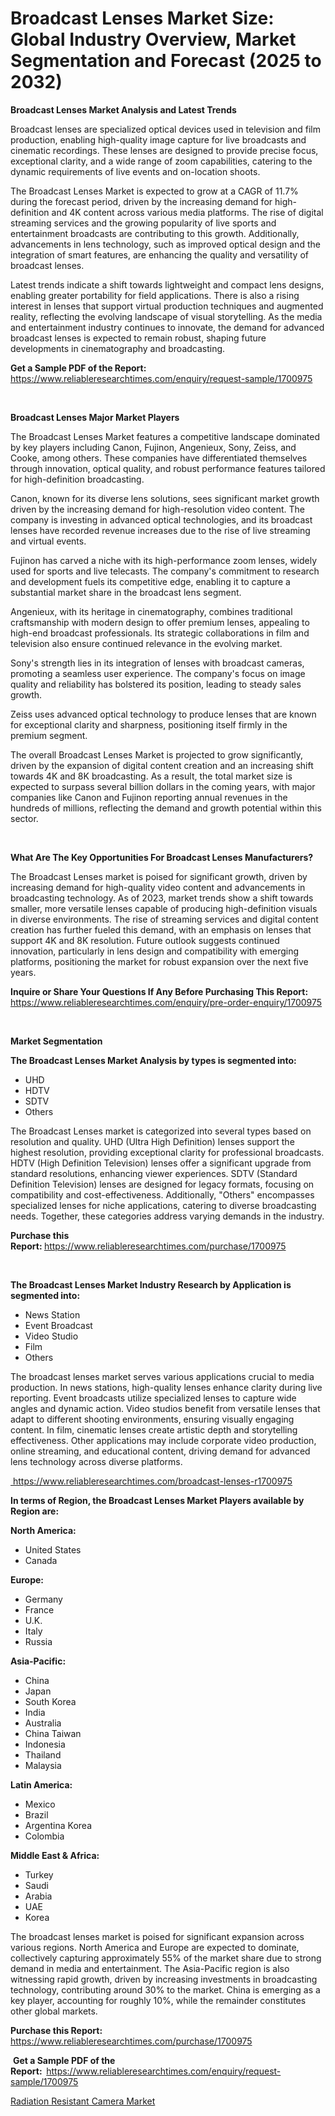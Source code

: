 <p><h1>Broadcast Lenses Market Size: Global Industry Overview, Market Segmentation and Forecast (2025 to 2032)</h1></p><p><strong>Broadcast Lenses Market Analysis and Latest Trends</strong></p>
<p><p>Broadcast lenses are specialized optical devices used in television and film production, enabling high-quality image capture for live broadcasts and cinematic recordings. These lenses are designed to provide precise focus, exceptional clarity, and a wide range of zoom capabilities, catering to the dynamic requirements of live events and on-location shoots.</p><p>The Broadcast Lenses Market is expected to grow at a CAGR of 11.7% during the forecast period, driven by the increasing demand for high-definition and 4K content across various media platforms. The rise of digital streaming services and the growing popularity of live sports and entertainment broadcasts are contributing to this growth. Additionally, advancements in lens technology, such as improved optical design and the integration of smart features, are enhancing the quality and versatility of broadcast lenses.</p><p>Latest trends indicate a shift towards lightweight and compact lens designs, enabling greater portability for field applications. There is also a rising interest in lenses that support virtual production techniques and augmented reality, reflecting the evolving landscape of visual storytelling. As the media and entertainment industry continues to innovate, the demand for advanced broadcast lenses is expected to remain robust, shaping future developments in cinematography and broadcasting.</p></p>
<p><strong>Get a Sample PDF of the Report:&nbsp;</strong> <a href="https://www.reliableresearchtimes.com/enquiry/request-sample/1700975?utm_campaign=2189&utm_medium=2&utm_source=Github&utm_content=ia&utm_term=12022025&utm_id=broadcast-lenses">https://www.reliableresearchtimes.com/enquiry/request-sample/1700975</a></p>
<p>&nbsp;</p>
<p><strong>Broadcast Lenses Major Market Players</strong></p>
<p><p>The Broadcast Lenses Market features a competitive landscape dominated by key players including Canon, Fujinon, Angenieux, Sony, Zeiss, and Cooke, among others. These companies have differentiated themselves through innovation, optical quality, and robust performance features tailored for high-definition broadcasting.</p><p>Canon, known for its diverse lens solutions, sees significant market growth driven by the increasing demand for high-resolution video content. The company is investing in advanced optical technologies, and its broadcast lenses have recorded revenue increases due to the rise of live streaming and virtual events.</p><p>Fujinon has carved a niche with its high-performance zoom lenses, widely used for sports and live telecasts. The company's commitment to research and development fuels its competitive edge, enabling it to capture a substantial market share in the broadcast lens segment.</p><p>Angenieux, with its heritage in cinematography, combines traditional craftsmanship with modern design to offer premium lenses, appealing to high-end broadcast professionals. Its strategic collaborations in film and television also ensure continued relevance in the evolving market.</p><p>Sony's strength lies in its integration of lenses with broadcast cameras, promoting a seamless user experience. The company's focus on image quality and reliability has bolstered its position, leading to steady sales growth.</p><p>Zeiss uses advanced optical technology to produce lenses that are known for exceptional clarity and sharpness, positioning itself firmly in the premium segment.</p><p>The overall Broadcast Lenses Market is projected to grow significantly, driven by the expansion of digital content creation and an increasing shift towards 4K and 8K broadcasting. As a result, the total market size is expected to surpass several billion dollars in the coming years, with major companies like Canon and Fujinon reporting annual revenues in the hundreds of millions, reflecting the demand and growth potential within this sector.</p></p>
<p>&nbsp;</p>
<p><strong>What Are The Key Opportunities For Broadcast Lenses Manufacturers?</strong></p>
<p><p>The Broadcast Lenses market is poised for significant growth, driven by increasing demand for high-quality video content and advancements in broadcasting technology. As of 2023, market trends show a shift towards smaller, more versatile lenses capable of producing high-definition visuals in diverse environments. The rise of streaming services and digital content creation has further fueled this demand, with an emphasis on lenses that support 4K and 8K resolution. Future outlook suggests continued innovation, particularly in lens design and compatibility with emerging platforms, positioning the market for robust expansion over the next five years.</p></p>
<p><strong>Inquire or Share Your Questions If Any Before Purchasing This Report:</strong> <a href="https://www.reliableresearchtimes.com/enquiry/pre-order-enquiry/1700975?utm_campaign=2189&utm_medium=2&utm_source=Github&utm_content=ia&utm_term=12022025&utm_id=broadcast-lenses">https://www.reliableresearchtimes.com/enquiry/pre-order-enquiry/1700975</a></p>
<p>&nbsp;</p>
<p><strong>Market Segmentation</strong></p>
<p><strong>The Broadcast Lenses Market Analysis by types is segmented into:</strong></p>
<p><ul><li>UHD</li><li>HDTV</li><li>SDTV</li><li>Others</li></ul></p>
<p><p>The Broadcast Lenses market is categorized into several types based on resolution and quality. UHD (Ultra High Definition) lenses support the highest resolution, providing exceptional clarity for professional broadcasts. HDTV (High Definition Television) lenses offer a significant upgrade from standard resolutions, enhancing viewer experiences. SDTV (Standard Definition Television) lenses are designed for legacy formats, focusing on compatibility and cost-effectiveness. Additionally, "Others" encompasses specialized lenses for niche applications, catering to diverse broadcasting needs. Together, these categories address varying demands in the industry.</p></p>
<p><strong>Purchase this Report:&nbsp;</strong><a href="https://www.reliableresearchtimes.com/purchase/1700975?utm_campaign=2189&utm_medium=2&utm_source=Github&utm_content=ia&utm_term=12022025&utm_id=broadcast-lenses">https://www.reliableresearchtimes.com/purchase/1700975</a></p>
<p>&nbsp;</p>
<p><strong>The Broadcast Lenses Market Industry Research by Application is segmented into:</strong></p>
<p><ul><li>News Station</li><li>Event Broadcast</li><li>Video Studio</li><li>Film</li><li>Others</li></ul></p>
<p><p>The broadcast lenses market serves various applications crucial to media production. In news stations, high-quality lenses enhance clarity during live reporting. Event broadcasts utilize specialized lenses to capture wide angles and dynamic action. Video studios benefit from versatile lenses that adapt to different shooting environments, ensuring visually engaging content. In film, cinematic lenses create artistic depth and storytelling effectiveness. Other applications may include corporate video production, online streaming, and educational content, driving demand for advanced lens technology across diverse platforms.</p></p>
<p><a href="https://www.reliableresearchtimes.com/broadcast-lenses-r1700975?utm_campaign=2189&utm_medium=2&utm_source=Github&utm_content=ia&utm_term=12022025&utm_id=broadcast-lenses">&nbsp;https://www.reliableresearchtimes.com/broadcast-lenses-r1700975</a></p>
<p><strong>In terms of Region, the Broadcast Lenses Market Players available by Region are:</strong></p>
<p>
    <p> <strong> North America: </strong>
        <ul>
            <li>United States</li>
            <li>Canada</li>
        </ul>
        </p> 
    <p> <strong> Europe: </strong>
        <ul>
            <li>Germany</li>
            <li>France</li>
            <li>U.K.</li>
            <li>Italy</li>
            <li>Russia</li>
        </ul>
        </p> 
    <p> <strong> Asia-Pacific: </strong>
        <ul>
            <li>China</li>
            <li>Japan</li>
            <li>South Korea</li>
            <li>India</li>
            <li>Australia</li>
            <li>China Taiwan</li>
            <li>Indonesia</li>
            <li>Thailand</li>
            <li>Malaysia</li>
        </ul>
        </p> 
    <p> <strong> Latin America: </strong>
        <ul>
            <li>Mexico</li>
            <li>Brazil</li>
            <li>Argentina Korea</li>
            <li>Colombia</li>
        </ul>
        </p> 
    <p> <strong> Middle East & Africa: </strong>
        <ul>
            <li>Turkey</li>
            <li>Saudi</li>
            <li>Arabia</li>
            <li>UAE</li>
            <li>Korea</li>
        </ul>
    </p>
    </p>
<p><p>The broadcast lenses market is poised for significant expansion across various regions. North America and Europe are expected to dominate, collectively capturing approximately 55% of the market share due to strong demand in media and entertainment. The Asia-Pacific region is also witnessing rapid growth, driven by increasing investments in broadcasting technology, contributing around 30% to the market. China is emerging as a key player, accounting for roughly 10%, while the remainder constitutes other global markets.</p></p>
<p><strong>Purchase this Report: </strong><a href="https://www.reliableresearchtimes.com/purchase/1700975?utm_campaign=2189&utm_medium=2&utm_source=Github&utm_content=ia&utm_term=12022025&utm_id=broadcast-lenses">https://www.reliableresearchtimes.com/purchase/1700975</a></p>
<p>&nbsp;<strong>Get a Sample PDF of the Report:&nbsp;&nbsp;</strong><a href="https://www.reliableresearchtimes.com/enquiry/request-sample/1700975?utm_campaign=2189&utm_medium=2&utm_source=Github&utm_content=ia&utm_term=12022025&utm_id=broadcast-lenses">https://www.reliableresearchtimes.com/enquiry/request-sample/1700975</a></p>
<p><strong></strong></p>
<p><p><a href="https://github.com/NargisHussain75/Market-Research-Report-List-1/blob/main/radiation-resistant-camera-market.md?utm_campaign=2189&utm_medium=2&utm_source=Github&utm_content=ia&utm_term=12022025&utm_id=broadcast-lenses">Radiation Resistant Camera Market</a></p></p>
